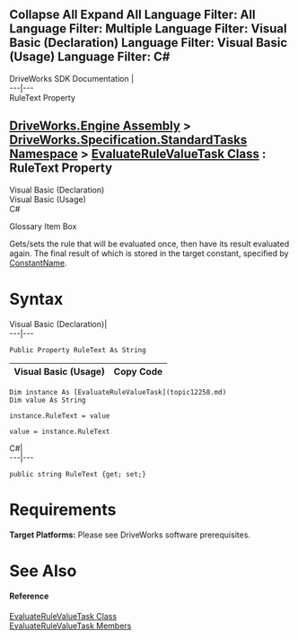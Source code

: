        

 Collapse All Expand All  Language Filter: All  Language Filter: Multiple  Language Filter: Visual Basic (Declaration) Language Filter: Visual Basic (Usage) Language Filter: C#  
---  
DriveWorks SDK Documentation  |   
---|---  
RuleText Property   
  
[DriveWorks.Engine Assembly](topic2156.md) > [DriveWorks.Specification.StandardTasks Namespace](topic11896.md) > [EvaluateRuleValueTask Class](topic12258.md) : RuleText Property  
---  
  
Visual Basic (Declaration)    
Visual Basic (Usage)    
C# 

Glossary Item Box

Gets/sets the rule that will be evaluated once, then have its result evaluated again. The final result of which is stored in the target constant, specified by [ConstantName](topic12267.md). 

# Syntax

Visual Basic (Declaration)|   
---|---  
      
    
    Public Property RuleText As String  
  
Visual Basic (Usage)| Copy Code  
---|---  
      
    
    Dim instance As [EvaluateRuleValueTask](topic12258.md)
    Dim value As String
     
    instance.RuleText = value
     
    value = instance.RuleText  
  
C#|   
---|---  
      
    
    public string RuleText {get; set;}  
  
# Requirements

**Target Platforms:** Please see DriveWorks software prerequisites.

# See Also

#### Reference

[EvaluateRuleValueTask Class](topic12258.md)   
[EvaluateRuleValueTask Members](topic12259.md)



